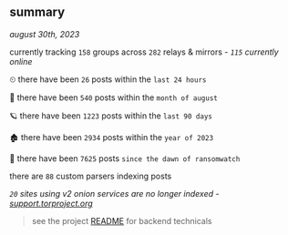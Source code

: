 
## summary
_august 30th, 2023_

currently tracking `158` groups across `282` relays & mirrors - _`115` currently online_

⏲ there have been `26` posts within the `last 24 hours`

🦈 there have been `540` posts within the `month of august`

🪐 there have been `1223` posts within the `last 90 days`

🏚 there have been `2934` posts within the `year of 2023`

🦕 there have been `7625` posts `since the dawn of ransomwatch`

there are `88` custom parsers indexing posts

_`20` sites using v2 onion services are no longer indexed - [support.torproject.org](https://support.torproject.org/onionservices/v2-deprecation/)_

> see the project [README](https://github.com/joshhighet/ransomwatch#ransomwatch--) for backend technicals

